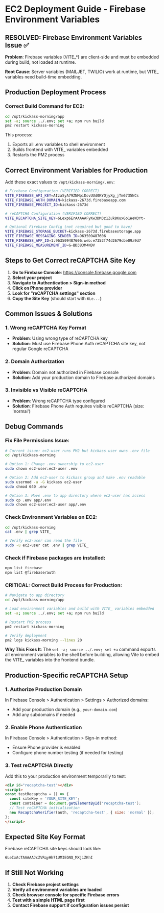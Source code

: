# EC2 Deployment Guide - Firebase Environment Variables

## RESOLVED: Firebase Environment Variables Issue ✅

**Problem**: Firebase variables (VITE_*) are client-side and must be embedded during build, not loaded at runtime.

**Root Cause**: Server variables (MAILJET, TWILIO) work at runtime, but VITE_ variables need build-time embedding.

## Production Deployment Process

### Correct Build Command for EC2:
```bash
cd /opt/kickass-morning/app
set -a; source ../.env; set +a; npm run build
pm2 restart kickass-morning
```

This process:
1. Exports all .env variables to shell environment
2. Builds frontend with VITE_ variables embedded
3. Restarts the PM2 process

## Correct Environment Variables for Production
Add these exact values to `/opt/kickass-morning/.env`:

```bash
# Firebase Configuration (VERIFIED CORRECT)
VITE_FIREBASE_API_KEY=AIzaSyA79ZNMpiDovUUd0KYOjyXg_jTm6735NCs
VITE_FIREBASE_AUTH_DOMAIN=kickass-2673d.firebaseapp.com
VITE_FIREBASE_PROJECT_ID=kickass-2673d

# reCAPTCHA Configuration (VERIFIED CORRECT)
VITE_RECAPTCHA_SITE_KEY=6Lexp6ErAAAAAFyKw3DM3z1Zuk8KuxGo1WeW3Yt-

# Optional Firebase Config (not required but good to have)
VITE_FIREBASE_STORAGE_BUCKET=kickass-2673d.firebasestorage.app
VITE_FIREBASE_MESSAGING_SENDER_ID=963509487606
VITE_FIREBASE_APP_ID=1:963509487606:web:e7352f74d2679cbe09a9d7
VITE_FIREBASE_MEASUREMENT_ID=G-BD383M4NDV
```

## Steps to Get Correct reCAPTCHA Site Key

1. **Go to Firebase Console**: https://console.firebase.google.com
2. **Select your project**
3. **Navigate to Authentication > Sign-in method**
4. **Click on Phone provider**
5. **Look for "reCAPTCHA settings" section**
6. **Copy the Site Key** (should start with `6Le...`)

## Common Issues & Solutions

### 1. Wrong reCAPTCHA Key Format
- **Problem**: Using wrong type of reCAPTCHA key
- **Solution**: Must use Firebase Phone Auth reCAPTCHA site key, not regular Google reCAPTCHA

### 2. Domain Authorization
- **Problem**: Domain not authorized in Firebase console
- **Solution**: Add your production domain to Firebase authorized domains

### 3. Invisible vs Visible reCAPTCHA
- **Problem**: Wrong reCAPTCHA type configured
- **Solution**: Firebase Phone Auth requires visible reCAPTCHA (size: 'normal')

## Debug Commands

### Fix File Permissions Issue:
```bash
# Current issue: ec2-user runs PM2 but kickass user owns .env file
cd /opt/kickass-morning

# Option 1: Change .env ownership to ec2-user
sudo chown ec2-user:ec2-user .env

# Option 2: Add ec2-user to kickass group and make .env readable
sudo usermod -a -G kickass ec2-user
sudo chmod 640 .env

# Option 3: Move .env to app directory where ec2-user has access
sudo cp .env app/.env
sudo chown ec2-user:ec2-user app/.env
```

### Check Environment Variables on EC2:
```bash
cd /opt/kickass-morning
cat .env | grep VITE_

# Verify ec2-user can read the file
sudo -u ec2-user cat .env | grep VITE_
```

### Check if Firebase packages are installed:
```bash
npm list firebase
npm list @firebase/auth
```

### CRITICAL: Correct Build Process for Production:
```bash
# Navigate to app directory
cd /opt/kickass-morning/app

# Load environment variables and build with VITE_ variables embedded
set -a; source ../.env; set +a; npm run build

# Restart PM2 process
pm2 restart kickass-morning

# Verify deployment
pm2 logs kickass-morning --lines 20
```

**Why This Fixes It**: The `set -a; source ../.env; set +a` command exports all environment variables to the shell before building, allowing Vite to embed the VITE_ variables into the frontend bundle.

## Production-Specific reCAPTCHA Setup

### 1. Authorize Production Domain
In Firebase Console > Authentication > Settings > Authorized domains:
- Add your production domain (e.g., `your-domain.com`)
- Add any subdomains if needed

### 2. Enable Phone Authentication
In Firebase Console > Authentication > Sign-in method:
- Ensure Phone provider is enabled
- Configure phone number testing (if needed for testing)

### 3. Test reCAPTCHA Directly
Add this to your production environment temporarily to test:
```html
<div id="recaptcha-test"></div>
<script>
const testRecaptcha = () => {
  const siteKey = 'YOUR_SITE_KEY';
  const container = document.getElementById('recaptcha-test');
  // Test reCAPTCHA initialization
  new RecaptchaVerifier(auth, 'recaptcha-test', { size: 'normal' });
};
</script>
```

## Expected Site Key Format
Firebase reCAPTCHA site keys should look like:
```
6LeIxAcTAAAAAJcZVRqyHh71UMIEGNQ_MXjiZKhI
```

## If Still Not Working

1. **Check Firebase project settings**
2. **Verify all environment variables are loaded**
3. **Check browser console for specific Firebase errors**
4. **Test with a simple HTML page first**
5. **Contact Firebase support if configuration issues persist**